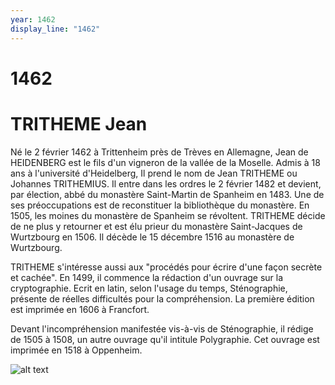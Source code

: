 ```yaml
---
year: 1462
display_line: "1462"
---
```


# 1462
# TRITHEME Jean

Né le 2 février 1462 à Trittenheim près de Trèves en Allemagne, Jean de HEIDENBERG est le fils d'un vigneron de la vallée de la Moselle.
Admis à 18 ans à l'université d'Heidelberg, Il prend le nom de Jean TRITHEME ou Johannes TRITHEMIUS. Il entre dans les ordres le 2 février 1482 et devient, par élection, abbé du monastère Saint-Martin de  Spanheim en 1483.
Une de ses préoccupations est de reconstituer la bibliothèque du monastère. En 1505, les moines du monastère de  Spanheim se révoltent. TRITHEME décide de ne plus y retourner et est élu prieur du monastère Saint-Jacques de Wurtzbourg en 1506. Il décède le 15 décembre 1516 au monastère de Wurtzbourg.

TRITHEME s'intéresse aussi aux "procédés pour écrire d'une façon secrète et cachée". En 1499, il commence la rédaction d'un ouvrage sur la cryptographie. Ecrit en latin, selon l'usage du temps, Sténographie, présente de réelles difficultés pour la compréhension. La première édition est imprimée en 1606 à Francfort.

Devant l'incompréhension manifestée vis-à-vis de Sténographie,  il rédige de 1505 à 1508, un autre ouvrage qu'il intitule Polygraphie. Cet ouvrage est imprimée en 1518 à Oppenheim.

![alt text](/frise-arcsi/img/1462/Trithème.jpg "Trithème Jean")